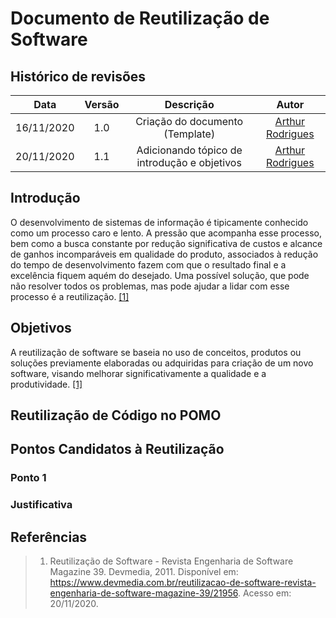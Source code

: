 # **Documento de Reutilização de Software**

## **Histórico de revisões**

|    Data    | Versão |                  Descrição                   |                      Autor                       |
| :--------: | :----: | :------------------------------------------: | :----------------------------------------------: |
| 16/11/2020 |  1.0   |       Criação do documento (Template)        | [Arthur Rodrigues](https://github.com/arthurarp) |
| 20/11/2020 |  1.1   | Adicionando tópico de introdução e objetivos | [Arthur Rodrigues](https://github.com/arthurarp) |

## **Introdução**

O desenvolvimento de sistemas de informação é tipicamente conhecido como um processo caro e lento. A pressão que acompanha esse processo, bem como a busca constante por redução significativa de custos e alcance de ganhos incomparáveis em qualidade do produto, associados à redução do tempo de desenvolvimento fazem com que o resultado final e a excelência fiquem aquém do desejado. Uma possível solução, que pode não resolver todos os problemas, mas pode ajudar a lidar com esse processo é a reutilização. [[1]](#referencias)

## **Objetivos**

A reutilização de software se baseia no uso de conceitos, produtos ou soluções previamente elaboradas ou adquiridas para criação de um novo software, visando melhorar significativamente a qualidade e a produtividade. [[1]](#referencias)

## **Reutilização de Código no POMO**

## **Pontos Candidatos à Reutilização**

### **Ponto 1**

### **Justificativa**

## **Referências**

> 1. Reutilização de Software - Revista Engenharia de Software Magazine 39. Devmedia, 2011. Disponível em: <https://www.devmedia.com.br/reutilizacao-de-software-revista-engenharia-de-software-magazine-39/21956>. Acesso em: 20/11/2020.
